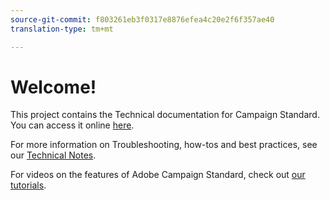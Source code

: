 ```yaml
---
source-git-commit: f803261eb3f0317e8876efea4c20e2f6f357ae40
translation-type: tm+mt

---
```

# Welcome!

This project contains the Technical documentation for Campaign Standard. You can access it online [here](https://docs.adobe.com/content/help/en/campaign-standard/using/campaign-standard-home.html).

For more information on Troubleshooting, how-tos and best practices, see our [Technical Notes](https://helpx.adobe.com/campaign/kb/acs-article-list.html).

For videos on the features of Adobe Campaign Standard, check out [our tutorials](https://docs.adobe.com/content/help/en/campaign-learn/campaign-standard-tutorials/overview.html).
